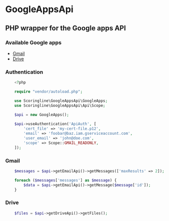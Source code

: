# GoogleAppsApi

## PHP wrapper for the Google apps API

### Available Google apps

- [Gmail](#gmail)
- [Drive](#drive)

### Authentication

```php
    <?php

    require "vendor/autoload.php";

    use Scoringline\GoogleAppsApi\GoogleApps;
    use Scoringline\GoogleAppsApi\Api\Scope;

    $api = new GoogleApps();
    
    $api->useAuthentication('ApiAuth', [
        'cert_file' => 'my-cert-file.p12',
        'email' => 'foobar@baz.iam.gserviceaccount.com',
        'user_email' => 'john@doe.com',
        'scope' => Scope::GMAIL_READONLY,
    ]);
```

### Gmail

```php
    $messages = $api->getEmailApi()->getMessages(['maxResults' => 2]);

    foreach ($messages['messages'] as $message) {
        $data = $api->getEmailApi()->getMessage($message['id']);
    }
```

### Drive

```php
    $files = $api->getDriveApi()->getFiles();
```
